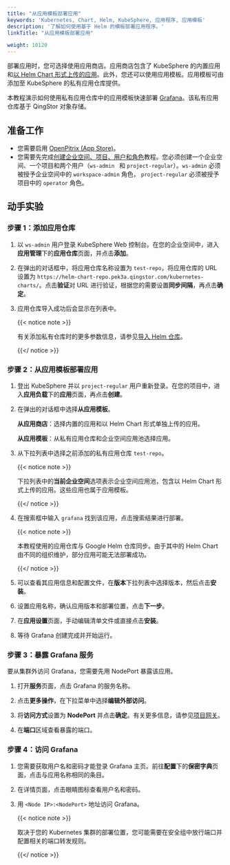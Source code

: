 ```yaml
---
title: "从应用模板部署应用"
keywords: 'Kubernetes, Chart, Helm, KubeSphere, 应用程序, 应用模板'
description: '了解如何使用基于 Helm 的模板部署应用程序。'
linkTitle: "从应用模板部署应用"

weight: 10120
---
```


部署应用时，您可选择使用应用商店。应用商店包含了 KubeSphere 的内置应用和[以 Helm Chart 形式上传的应用](../../../workspace-administration/upload-helm-based-application/)。此外，您还可以使用应用模板。应用模板可由添加至 KubeSphere 的私有应用仓库提供。

本教程演示如何使用私有应用仓库中的应用模板快速部署 [Grafana](https://grafana.com/)。该私有应用仓库基于 QingStor 对象存储。

## 准备工作

- 您需要启用 [OpenPitrix (App Store)](../../../pluggable-components/app-store/)。
- 您需要先完成[创建企业空间、项目、用户和角色](../../../quick-start/create-workspace-and-project/)教程。您必须创建一个企业空间、一个项目和两个用户（`ws-admin ` 和 `project-regular`）。`ws-admin` 必须被授予企业空间中的 `workspace-admin` 角色， `project-regular` 必须被授予项目中的 `operator` 角色。

## 动手实验

### 步骤 1：添加应用仓库

1. 以 `ws-admin` 用户登录 KubeSphere Web 控制台。在您的企业空间中，进入**应用管理**下的**应用仓库**页面，并点击**添加**。

2. 在弹出的对话框中，将应用仓库名称设置为 `test-repo`，将应用仓库的 URL 设置为 `https://helm-chart-repo.pek3a.qingstor.com/kubernetes-charts/`。点击**验证**对 URL 进行验证，根据您的需要设置**同步间隔**，再点击**确定**。

3. 应用仓库导入成功后会显示在列表中。

   {{< notice note >}}

   有关添加私有仓库时的更多参数信息，请参见[导入 Helm 仓库](../../../workspace-administration/app-repository/import-helm-repository/)。

   {{</ notice >}} 

### 步骤 2：从应用模板部署应用

1. 登出 KubeSphere 并以 `project-regular` 用户重新登录。在您的项目中，进入**应用负载**下的**应用**页面，再点击**创建**。

2. 在弹出的对话框中选择**从应用模板**。

   **从应用商店**：选择内置的应用和以 Helm Chart 形式单独上传的应用。

   **从应用模板**：从私有应用仓库和企业空间应用池选择应用。

3. 从下拉列表中选择之前添加的私有应用仓库 `test-repo`。

   {{< notice note >}}

   下拉列表中的**当前企业空间**选项表示企业空间应用池，包含以 Helm Chart 形式上传的应用。这些应用也属于应用模板。

   {{</ notice >}} 

4. 在搜索框中输入 `grafana` 找到该应用，点击搜索结果进行部署。

   {{< notice note >}} 

   本教程使用的应用仓库与 Google Helm 仓库同步。由于其中的 Helm Chart 由不同的组织维护，部分应用可能无法部署成功。

   {{</ notice >}} 

5. 可以查看其应用信息和配置文件，在**版本**下拉列表中选择版本，然后点击**安装**。

6. 设置应用名称，确认应用版本和部署位置，点击**下一步**。

7. 在**应用设置**页面，手动编辑清单文件或直接点击**安装**。

8. 等待 Grafana 创建完成并开始运行。

### 步骤 3：暴露 Grafana 服务

要从集群外访问 Grafana，您需要先用 NodePort 暴露该应用。

1. 打开**服务**页面，点击 Grafana 的服务名称。

2. 点击**更多操作**，在下拉菜单中选择**编辑外部访问**。

3. 将**访问方式**设置为 **NodePort** 并点击**确定**。有关更多信息，请参见[项目网关](../../../project-administration/project-gateway/)。

4. 在**端口**区域查看暴露的端口。

### 步骤 4：访问 Grafana

1. 您需要获取用户名和密码才能登录 Grafana 主页。前往**配置**下的**保密字典**页面，点击与应用名称相同的条目。

2. 在详情页面，点击眼睛图标查看用户名和密码。

3. 用 `<Node IP>:<NodePort>` 地址访问 Grafana。

   {{< notice note >}}

   取决于您的 Kubernetes 集群的部署位置，您可能需要在安全组中放行端口并配置相关的端口转发规则。

   {{</ notice >}} 